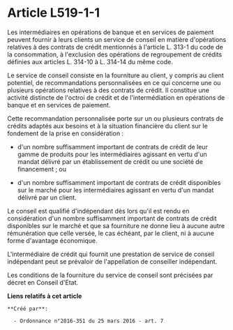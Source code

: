 # Article L519-1-1

Les intermédiaires en opérations de banque et en services de paiement peuvent fournir à leurs clients un service de conseil
en matière d'opérations relatives à des contrats de crédit mentionnés à l'article L. 313-1 du code de la consommation, à
l'exclusion des opérations de regroupement de crédits définies aux articles L. 314-10 à L. 314-14 du même code. 

Le service de conseil consiste en la fourniture au client, y compris au client potentiel, de recommandations personnalisées
en ce qui concerne une ou plusieurs opérations relatives à des contrats de crédit. Il constitue une activité distincte de
l'octroi de crédit et de l'intermédiation en opérations de banque et en services de paiement. 

Cette recommandation personnalisée porte sur un ou plusieurs contrats de crédits adaptés aux besoins et à la situation
financière du client sur le fondement de la prise en considération : 

- d'un nombre suffisamment important de contrats de crédit de leur gamme de produits pour les intermédiaires agissant en
vertu d'un mandat délivré par un établissement de crédit ou une société de financement ; ou 

- d'un nombre suffisamment important de contrats de crédit disponibles sur le marché pour les intermédiaires agissant en
vertu d'un mandat délivré par un client. 

Le conseil est qualifié d'indépendant dès lors qu'il est rendu en considération d'un nombre suffisamment important de
contrats de crédit disponibles sur le marché et que sa fourniture ne donne lieu à aucune autre rémunération que celle versée,
le cas échéant, par le client, ni à aucune forme d'avantage économique. 

L'intermédiaire de crédit qui fournit une prestation de service de conseil indépendant peut se prévaloir de l'appellation de
conseiller indépendant. 

Les conditions de la fourniture du service de conseil sont précisées par décret en Conseil d'Etat.

**Liens relatifs à cet article**

	**Créé par**:

	  - Ordonnance n°2016-351 du 25 mars 2016 - art. 7

